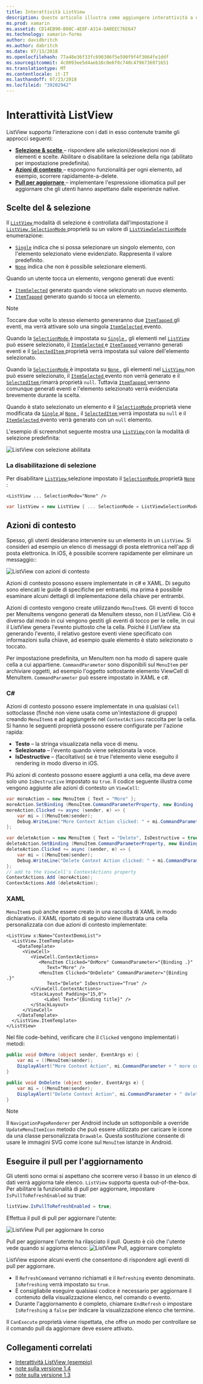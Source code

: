 ```yaml
---
title: Interattività ListView
description: Questo articolo illustra come aggiungere interattività a un ListView di xamarin. Forms mediante l'implementazione di pull per aggiornare le selezioni e le azioni di contesto.
ms.prod: xamarin
ms.assetid: CD14EB90-B08C-4E8F-A314-DA0EEC76E647
ms.technology: xamarin-forms
author: davidbritch
ms.author: dabritch
ms.date: 07/13/2018
ms.openlocfilehash: 77a48e36f33fc690306f5e590f9f4f3064fe1ddf
ms.sourcegitcommit: 4c0093ee5d4aeb16c0e6f0c740c4796736971651
ms.translationtype: MT
ms.contentlocale: it-IT
ms.lasthandoff: 07/23/2018
ms.locfileid: "39202942"
---
```

# <a name="listview-interactivity"></a>Interattività ListView

ListView supporta l'interazione con i dati in esso contenute tramite gli approcci seguenti:

- [**Selezione & scelte** ](#selectiontaps) &ndash; rispondere alle selezioni/deselezioni non di elementi e scelte. Abilitare o disabilitare la selezione della riga (abilitato per impostazione predefinita).
- [**Azioni di contesto** ](#Context_Actions) &ndash; espongono funzionalità per ogni elemento, ad esempio, scorrere rapidamente-a-delete.
- [**Pull per aggiornare** ](#Pull_to_Refresh) &ndash; implementare l'espressione idiomatica pull per aggiornare che gli utenti hanno aspettano dalle esperienze native.

<a name="selectiontaps" />

## <a name="selection--taps"></a>Scelte del & selezione

Il [ `ListView` ](xref:Xamarin.Forms.ListView) modalità di selezione è controllata dall'impostazione il [ `ListView.SelectionMode` ](xref:Xamarin.Forms.ListView.SelectionMode) proprietà su un valore di [ `ListViewSelectionMode` ](xref:Xamarin.Forms.ListViewSelectionMode) enumerazione:

- [`Single`](xref:Xamarin.Forms.ListViewSelectionMode.Single) indica che si possa selezionare un singolo elemento, con l'elemento selezionato viene evidenziato. Rappresenta il valore predefinito.
- [`None`](xref:Xamarin.Forms.ListViewSelectionMode.None) indica che non è possibile selezionare elementi.

Quando un utente tocca un elemento, vengono generati due eventi:

- [`ItemSelected`](xref:Xamarin.Forms.ListView.ItemSelected) generato quando viene selezionato un nuovo elemento.
- [`ItemTapped`](xref:Xamarin.Forms.ListView.ItemTapped) generato quando si tocca un elemento.

> [!NOTE]
> Toccare due volte lo stesso elemento genereranno due [ `ItemTapped` ](xref:Xamarin.Forms.ListView.ItemTapped) gli eventi, ma verrà attivare solo una singola [ `ItemSelected` ](xref:Xamarin.Forms.ListView.ItemSelected) evento.

Quando la [ `SelectionMode` ](xref:Xamarin.Forms.ListView.SelectionMode) è impostata su [ `Single` ](xref:Xamarin.Forms.ListViewSelectionMode.Single), gli elementi nel [ `ListView` ](xref:Xamarin.Forms.ListView) può essere selezionato, il [ `ItemSelected` ](xref:Xamarin.Forms.ListView.ItemSelected) e [ `ItemTapped` ](xref:Xamarin.Forms.ListView.ItemTapped) verranno generati eventi e il [ `SelectedItem` ](xref:Xamarin.Forms.ListView.SelectedItem) proprietà verrà impostata sul valore dell'elemento selezionato.

Quando la [ `SelectionMode` ](xref:Xamarin.Forms.ListView.SelectionMode) è impostata su [ `None` ](xref:Xamarin.Forms.ListViewSelectionMode.None), gli elementi nel [ `ListView` ](xref:Xamarin.Forms.ListView) non può essere selezionato, il [ `ItemSelected` ](xref:Xamarin.Forms.ListView.ItemSelected) evento non verrà generato e il [ `SelectedItem` ](xref:Xamarin.Forms.ListView.SelectedItem) rimarrà proprietà `null`. Tuttavia [ `ItemTapped` ](xref:Xamarin.Forms.ListView.ItemTapped) verranno comunque generati eventi e l'elemento selezionato verrà evidenziata brevemente durante la scelta.

Quando è stato selezionato un elemento e il [ `SelectionMode` ](xref:Xamarin.Forms.ListView.SelectionMode) proprietà viene modificata da [ `Single` ](xref:Xamarin.Forms.ListViewSelectionMode.Single) al [ `None` ](xref:Xamarin.Forms.ListViewSelectionMode.None), il [ `SelectedItem` ](xref:Xamarin.Forms.ListView.SelectedItem) verrà impostata su `null` e il [ `ItemSelected` ](xref:Xamarin.Forms.ListView.ItemSelected) evento verrà generato con un `null` elemento.

L'esempio di screenshot seguente mostra una [ `ListView` ](xref:Xamarin.Forms.ListView) con la modalità di selezione predefinita:

![](interactivity-images/selection-default.png "ListView con selezione abilitata")

### <a name="disabling-selection"></a>La disabilitazione di selezione

Per disabilitare [ `ListView` ](xref:Xamarin.Forms.ListView) selezione impostato il [ `SelectionMode` ](xref:Xamarin.Forms.ListView.SelectionMode) proprietà [ `None` ](xref:Xamarin.Forms.ListViewSelectionMode.None):

```xaml
<ListView ... SelectionMode="None" />
```

```csharp
var listView = new ListView { ... SelectionMode = ListViewSelectionMode.None };
```

<a name="Context_Actions" />

## <a name="context-actions"></a>Azioni di contesto
Spesso, gli utenti desiderano intervenire su un elemento in un `ListView`. Si consideri ad esempio un elenco di messaggi di posta elettronica nell'app di posta elettronica. In iOS, è possibile scorrere rapidamente per eliminare un messaggio::

![](interactivity-images/context-default.png "ListView con azioni di contesto")

Azioni di contesto possono essere implementate in c# e XAML. Di seguito sono elencati le guide di specifiche per entrambi, ma prima è possibile esaminare alcuni dettagli di implementazione della chiave per entrambi.

Azioni di contesto vengono create utilizzando `MenuItem`s. Gli eventi di tocco per MenuItems vengono generati da MenuItem stesso, non il ListView. Ciò è diverso dal modo in cui vengono gestiti gli eventi di tocco per le celle, in cui il ListView genera l'evento piuttosto che la cella. Poiché il ListView sta generando l'evento, il relativo gestore eventi viene specificato con informazioni sulla chiave, ad esempio quale elemento è stato selezionato o toccato.

Per impostazione predefinita, un MenuItem non ha modo di sapere quale cella a cui appartiene. `CommandParameter` sono disponibili sul `MenuItem` per archiviare oggetti, ad esempio l'oggetto sottostante elemento ViewCell di MenuItem. `CommandParameter` può essere impostato in XAML e c#.

### <a name="c"></a>C#  

Azioni di contesto possono essere implementate in una qualsiasi `Cell` sottoclasse (finché non viene usata come un'intestazione di gruppo) creando `MenuItem`s e ad aggiungerle nel `ContextActions` raccolta per la cella. Si hanno le seguenti proprietà possono essere configurate per l'azione rapida:

* **Testo** &ndash; la stringa visualizzata nella voce di menu.
* **Selezionato** &ndash; l'evento quando viene selezionata la voce.
* **IsDestructive** &ndash; (facoltativo) se è true l'elemento viene eseguito il rendering in modo diverso in iOS.

Più azioni di contesto possono essere aggiunti a una cella, ma deve avere solo uno `IsDestructive` impostato su `true`. Il codice seguente illustra come vengono aggiunte alle azioni di contesto un `ViewCell`:

```csharp
var moreAction = new MenuItem { Text = "More" };
moreAction.SetBinding (MenuItem.CommandParameterProperty, new Binding ("."));
moreAction.Clicked += async (sender, e) => {
    var mi = ((MenuItem)sender);
    Debug.WriteLine("More Context Action clicked: " + mi.CommandParameter);
};

var deleteAction = new MenuItem { Text = "Delete", IsDestructive = true }; // red background
deleteAction.SetBinding (MenuItem.CommandParameterProperty, new Binding ("."));
deleteAction.Clicked += async (sender, e) => {
    var mi = ((MenuItem)sender);
    Debug.WriteLine("Delete Context Action clicked: " + mi.CommandParameter);
};
// add to the ViewCell's ContextActions property
ContextActions.Add (moreAction);
ContextActions.Add (deleteAction);
```

### <a name="xaml"></a>XAML

`MenuItem`s può anche essere creato in una raccolta di XAML in modo dichiarativo. il XAML riportato di seguito viene illustrata una cella personalizzata con due azioni di contesto implementate:

```xaml
<ListView x:Name="ContextDemoList">
  <ListView.ItemTemplate>
    <DataTemplate>
      <ViewCell>
         <ViewCell.ContextActions>
            <MenuItem Clicked="OnMore" CommandParameter="{Binding .}"
               Text="More" />
            <MenuItem Clicked="OnDelete" CommandParameter="{Binding .}"
               Text="Delete" IsDestructive="True" />
         </ViewCell.ContextActions>
         <StackLayout Padding="15,0">
              <Label Text="{Binding title}" />
         </StackLayout>
      </ViewCell>
    </DataTemplate>
  </ListView.ItemTemplate>
</ListView>
```

Nel file code-behind, verificare che il `Clicked` vengono implementati i metodi:

```csharp
public void OnMore (object sender, EventArgs e) {
    var mi = ((MenuItem)sender);
    DisplayAlert("More Context Action", mi.CommandParameter + " more context action", "OK");
}

public void OnDelete (object sender, EventArgs e) {
    var mi = ((MenuItem)sender);
    DisplayAlert("Delete Context Action", mi.CommandParameter + " delete context action", "OK");
}
```

> [!NOTE]
> Il `NavigationPageRenderer` per Android include un sottoponibile a override `UpdateMenuItemIcon` metodo che può essere utilizzato per caricare le icone da una classe personalizzata `Drawable`. Questa sostituzione consente di usare le immagini SVG come icone sul `MenuItem` istanze in Android.

<a name="Pull_to_Refresh" />

## <a name="pull-to-refresh"></a>Eseguire il pull per l'aggiornamento
Gli utenti sono ormai si aspettano che scorrere verso il basso in un elenco di dati verrà aggiorna tale elenco. `ListView` supporta questa out-of-the-box. Per abilitare la funzionalità di pull per aggiornare, impostare `IsPullToRefreshEnabled` su true:

```csharp
listView.IsPullToRefreshEnabled = true;
```

Effettua il pull di pull per aggiornare l'utente:

![](interactivity-images/refresh-start.png "ListView Pull per aggiornare In corso")

Pull per aggiornare l'utente ha rilasciato il pull. Questo è ciò che l'utente vede quando si aggiorna elenco: ![](interactivity-images/refresh-in-progress.png "ListView Pull, aggiornare completo")

ListView espone alcuni eventi che consentono di rispondere agli eventi di pull per aggiornare.

-  Il `RefreshCommand` verranno richiamati e il `Refreshing` evento denominato. `IsRefreshing` verrà impostato su `true`.
-  È consigliabile eseguire qualsiasi codice è necessario per aggiornare il contenuto della visualizzazione elenco, nel comando o evento.
-  Durante l'aggiornamento è completo, chiamare `EndRefresh` o impostare `IsRefreshing` a `false` per indicare la visualizzazione elenco che termine.

Il `CanExecute` proprietà viene rispettata, che offre un modo per controllare se il comando pull da aggiornare deve essere attivato.



## <a name="related-links"></a>Collegamenti correlati

- [Interattività ListView (esempio)](https://developer.xamarin.com/samples/xamarin-forms/UserInterface/ListView/interactivity)
- [note sulla versione 1.4](http://forums.xamarin.com/discussion/35451/xamarin-forms-1-4-0-released/)
- [note sulla versione 1.3](http://forums.xamarin.com/discussion/29934/xamarin-forms-1-3-0-released/)
